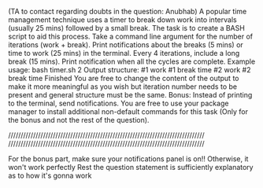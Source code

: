 (TA to contact regarding doubts in the question: Anubhab)
A popular time management technique uses a timer to break down work into intervals (usually
25 mins) followed by a small break.
The task is to create a BASH script to aid this process. Take a command line argument for the
number of iterations (work + break). Print notifications about the breaks (5 mins) or time to work
(25 mins) in the terminal. Every 4 iterations, include a long break (15 mins). Print notification
when all the cycles are complete.
Example usage:
bash timer.sh 2
Output structure:
#1 work
#1 break time
#2 work
#2 break time
Finished
You are free to change the content of the output to make it more meaningful as you wish but
iteration number needs to be present and general structure must be the same.
Bonus:
Instead of printing to the terminal, send notifications. You are free to use your package manager
to install additional non-default commands for this task (Only for the bonus and not the rest of
the question).


///////////////////////////////////////////////////////////////////////////////
///////////////////////////////////////////////////////////////////////////////

For the bonus part, make sure your notifications panel is on!!
Otherwise, it won't work  perfectly
Rest the  question  statement is sufficiently explanatory as to how it's gonna work
